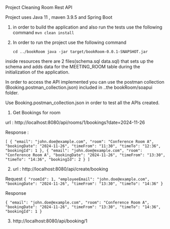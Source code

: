Project Cleaning Room Rest API

Project uses Java 11 , maven 3.9.5 and Spring Boot


1. in order to build the application and also run the tests use the following command
   `mvn clean install`
2. In order to run the project use the following command 

    `cd ../bookRoom java -jar target/bookRoom-0.0.1-SNAPSHOT.jar`


inside resources there are 2 files(schema.sql data.sql) that sets up the schema and adds data for the MEETING_ROOM table
during the initialization of the application.


In order to access the API implemented you can use the postman collection
(Booking.postman_collection.json) included in ..the bookRoom/soapui folder.


Use Booking.postman_collection.json in order to test all the APIs created.

1. Get Bookings for room

url : http://localhost:8080/api/rooms/1/bookings?date=2024-11-26

Response : 

`[
{
"email": "john.doe@example.com",
"room": "Conference Room A",
"bookingDate": "2024-11-26",
"timeFrom": "11:30",
"timeTo": "12:36",
"bookingId": 1
},
{
"email": "john.doe@example.com",
"room": "Conference Room A",
"bookingDate": "2024-11-26",
"timeFrom": "13:30",
"timeTo": "14:36",
"bookingId": 2
}
]`



2. url : http://localhost:8080/api/create/booking

Request
`{
"roomId": 1,
"employeeEmail": "john.doe@example.com",
"bookingDate": "2024-11-26",
"timeFrom": "13:30",
"timeTo": "14:36"
}`


Response 

`{
"email": "john.doe@example.com",
"room": "Conference Room A",
"bookingDate": "2024-11-26",
"timeFrom": "13:30",
"timeTo": "14:36",
"bookingId": 1
}`

3. http://localhost:8080/api/booking/1
